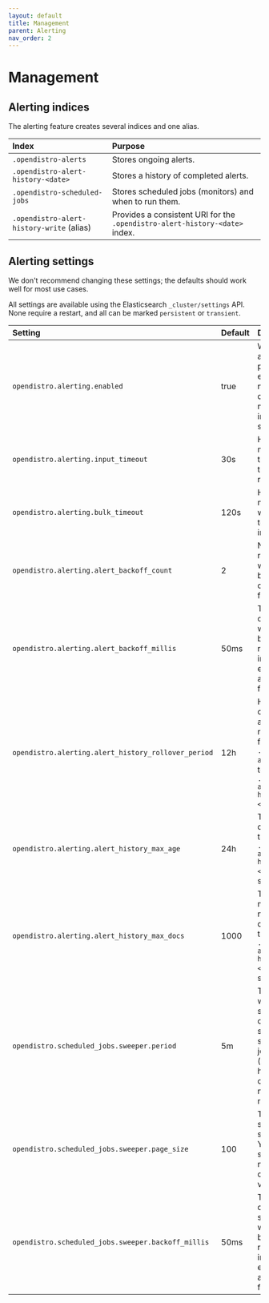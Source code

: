 ```yaml
---
layout: default
title: Management
parent: Alerting
nav_order: 2
---
```


# Management

## Alerting indices

The alerting feature creates several indices and one alias.

Index | Purpose
:--- | :---
`.opendistro-alerts` | Stores ongoing alerts.
`.opendistro-alert-history-<date>` | Stores a history of completed alerts.
`.opendistro-scheduled-jobs` | Stores scheduled jobs (monitors) and when to run them.
`.opendistro-alert-history-write` (alias) | Provides a consistent URI for the `.opendistro-alert-history-<date>` index.


## Alerting settings

We don't recommend changing these settings; the defaults should work well for most use cases.

All settings are available using the Elasticsearch `_cluster/settings` API. None require a restart, and all can be marked `persistent` or `transient`.

Setting | Default | Description
:--- | :--- | :---
`opendistro.alerting.enabled` | true | Whether the alerting plugin is enabled or not. If disabled, all monitors immediately stop running.
`opendistro.alerting.input_timeout` | 30s | How long the monitor can take to issue the search request.
`opendistro.alerting.bulk_timeout` | 120s | How long the monitor can write alerts to the alert index.
`opendistro.alerting.alert_backoff_count` | 2 | Number of retries for writing alerts before the operation fails.
`opendistro.alerting.alert_backoff_millis` | 50ms | The amount of time to wait between retries---increases exponentially after each failed retry.
`opendistro.alerting.alert_history_rollover_period` | 12h | How often completed alerts are rolled over from the `.opendistro-alerts` index to `.opendistro-alert-history-<date>`.
`opendistro.alerting.alert_history_max_age` | 24h | The oldest document the `.opendistro-alert-history-<date>` index should keep.
`opendistro.alerting.alert_history_max_docs` | 1000 | The maximum number of documents the `.opendistro-alert-history-<date>` index should keep.
`opendistro.scheduled_jobs.sweeper.period` | 5m | The rate at which the sweeper checks to see if any scheduled jobs (monitors) have changed and need to be rescheduled.
`opendistro.scheduled_jobs.sweeper.page_size` | 100 | The page size for the sweeper. You shouldn't need to change this value.
`opendistro.scheduled_jobs.sweeper.backoff_millis` | 50ms | The amount of time the sweeper waits between retries---increases exponentially after each failed retry.
